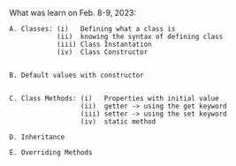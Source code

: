 What was learn on Feb. 8-9, 2023:

    A. Classes: (i)   Defining what a class is
                (ii)  knowing the syntax of defining class
                (iii) Class Instantation
                (iv)  Class Constructor
                

    B. Default values with constructor


    C. Class Methods: (i)   Properties with initial value
                      (ii)  getter -> using the get keyword
                      (iii) setter -> using the set keyword
                      (iv)  static method
    
    D. Inheritance

    E. Overriding Methods